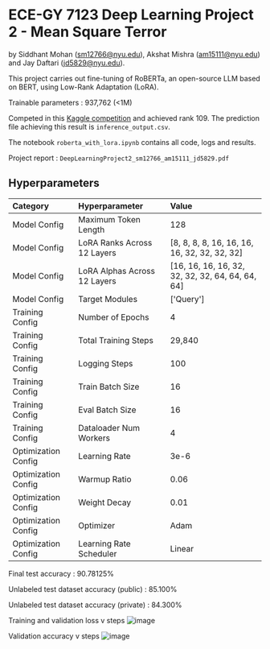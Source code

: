 # ECE-GY 7123 Deep Learning Project 2 - Mean Square Terror
by Siddhant Mohan (sm12766@nyu.edu), Akshat Mishra (am15111@nyu.edu) and Jay Daftari (jd5829@nyu.edu).

This project carries out fine-tuning of RoBERTa, an open-source LLM based on BERT, using Low-Rank Adaptation (LoRA). 

Trainable parameters : 937,762 (<1M)

Competed in this [Kaggle competition](https://www.kaggle.com/competitions/deep-learning-spring-2025-project-2/leaderboard) and achieved rank 109. The prediction file achieving this result is ```inference_output.csv```.

The notebook ```roberta_with_lora.ipynb``` contains all code, logs and results.

Project report : ```DeepLearningProject2_sm12766_am15111_jd5829.pdf```

## Hyperparameters
| Category | Hyperparameter | Value |
|:---|:---|:---|
| Model Config | Maximum Token Length | 128 |
| Model Config | LoRA Ranks Across 12 Layers | [8, 8, 8, 8, 16, 16, 16, 16, 32, 32, 32, 32] |
| Model Config | LoRA Alphas Across 12 Layers | [16, 16, 16, 16, 32, 32, 32, 32, 64, 64, 64, 64] |
| Model Config | Target Modules | ['Query'] |
| Training Config | Number of Epochs | 4 |
| Training Config | Total Training Steps | 29,840 |
| Training Config | Logging Steps | 100 |
| Training Config | Train Batch Size | 16 |
| Training Config | Eval Batch Size | 16 |
| Training Config | Dataloader Num Workers | 4 |
| Optimization Config | Learning Rate | 3e-6 |
| Optimization Config | Warmup Ratio | 0.06 |
| Optimization Config | Weight Decay | 0.01 |
| Optimization Config | Optimizer | Adam |
| Optimization Config | Learning Rate Scheduler | Linear |


Final test accuracy : 90.78125%

Unlabeled test dataset accuracy (public) : 85.100%

Unlabeled test dataset accuracy (private) : 84.300%

Training and validation loss v steps
![image](https://github.com/user-attachments/assets/fcbbc273-ae2e-4d68-8e09-64a4c3f99093)

Validation accuracy v steps
![image](https://github.com/user-attachments/assets/c5fb4bf6-37c6-4d29-84c0-a3675a36c913)
